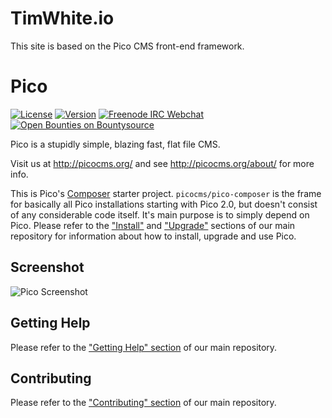 TimWhite.io
====
This site is based on the Pico CMS front-end framework. 


Pico
====

[![License](https://picocms.github.io/badges/pico-license.svg)](https://github.com/picocms/pico-composer/blob/master/LICENSE)
[![Version](https://picocms.github.io/badges/pico-version.svg)](https://github.com/picocms/pico-composer#install)
[![Freenode IRC Webchat](https://picocms.github.io/badges/pico-chat.svg)](https://webchat.freenode.net/?channels=%23picocms)
[![Open Bounties on Bountysource](https://www.bountysource.com/badge/team?team_id=198139&style=bounties_received)](https://www.bountysource.com/teams/picocms)

Pico is a stupidly simple, blazing fast, flat file CMS.

Visit us at http://picocms.org/ and see http://picocms.org/about/ for more info.

This is Pico's [Composer][] starter project. `picocms/pico-composer` is the frame for basically all Pico installations starting with Pico 2.0, but doesn't consist of any considerable code itself. It's main purpose is to simply depend on Pico. Please refer to the ["Install"][MainRepoInstall] and ["Upgrade"][MainRepoUpgrade] sections of our main repository for information about how to install, upgrade and use Pico.

Screenshot
----------

![Pico Screenshot](https://picocms.github.io/screenshots/pico-21.png)

Getting Help
------------

Please refer to the ["Getting Help" section][MainRepoGettingHelp] of our main repository.

Contributing
------------

Please refer to the ["Contributing" section][MainRepoContributing] of our main repository.

[Composer]: https://getcomposer.org/
[MainRepoInstall]: https://github.com/picocms/Pico#install
[MainRepoUpgrade]: https://github.com/picocms/Pico#upgrade
[MainRepoGettingHelp]: https://github.com/picocms/Pico#getting-help
[MainRepoContributing]: https://github.com/picocms/Pico#contributing
